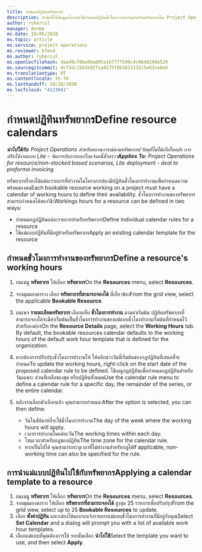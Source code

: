 ```yaml
---
title: กำหนดปฏิทินทรัพยากร
description: หัวข้อนี้ให้ข้อมูลเกี่ยวกับวิธีกำหนดปฏิทินชั่วโมงการทำงานสำหรับทรัพยากรใน Project Operations
author: ruhercul
manager: Annbe
ms.date: 10/05/2020
ms.topic: article
ms.service: project-operations
ms.reviewer: kfend
ms.author: ruhercul
ms.openlocfilehash: daa49cf8ba9ba005a16777f590c4c06d024de529
ms.sourcegitcommit: 4cf1dc1561b92fca4175f0b3813133c5e63ce8e6
ms.translationtype: HT
ms.contentlocale: th-TH
ms.lasthandoff: 10/28/2020
ms.locfileid: "4123941"
---
```

# <a name="define-resource-calendars"></a><span data-ttu-id="74623-103">กำหนดปฏิทินทรัพยากร</span><span class="sxs-lookup"><span data-stu-id="74623-103">Define resource calendars</span></span>

<span data-ttu-id="74623-104">_**นำไปใช้กับ:** Project Operations สำหรับสถานการณ์ตามทรัพยากร/วัสดุที่ไม่ได้เก็บในคลัง การปรับใช้งานแบบ Lite - จัดการกับการออกใบแจ้งหนี้ชั่วคราว_</span><span class="sxs-lookup"><span data-stu-id="74623-104">_**Applies To:** Project Operations for resource/non-stocked based scenarios, Lite deployment - deal to proforma invoicing_</span></span>

<span data-ttu-id="74623-105">ทรัพยากรที่จองได้แต่ละรายการที่ทำงานในโครงการต้องมีปฏิทินชั่วโมงการทำงานเพื่อกำหนดความพร้อมของตน</span><span class="sxs-lookup"><span data-stu-id="74623-105">Each bookable resource working on a project must have a calendar of working hours to define their availability.</span></span> <span data-ttu-id="74623-106">ชั่วโมงการทำงานของทรัพยากรสามารถกำหนดได้สองวิธี:</span><span class="sxs-lookup"><span data-stu-id="74623-106">Workings hours for a resource can be defined in two ways:</span></span> 

   - <span data-ttu-id="74623-107">กำหนดกฎปฏิทินแต่ละรายการสำหรับทรัพยากร</span><span class="sxs-lookup"><span data-stu-id="74623-107">Define individual calendar rules for a resource</span></span>
   - <span data-ttu-id="74623-108">ใช้แม่แบบปฏิทินที่มีอยู่สำหรับทรัพยากร</span><span class="sxs-lookup"><span data-stu-id="74623-108">Apply an existing calendar template for the resource</span></span>

## <a name="define-a-resources-working-hours"></a><span data-ttu-id="74623-109">กำหนดชั่วโมงการทำงานของทรัพยากร</span><span class="sxs-lookup"><span data-stu-id="74623-109">Define a resource's working hours</span></span>

1. <span data-ttu-id="74623-110">บนเมนู **ทรัพยากร** ให้เลือก **ทรัพยากร**</span><span class="sxs-lookup"><span data-stu-id="74623-110">On the **Resources** menu, select **Resources**.</span></span>
2. <span data-ttu-id="74623-111">จากมุมมองตาราง เลือก **ทรัพยากรที่สามารถจองได้** ที่เกี่ยวข้อง</span><span class="sxs-lookup"><span data-stu-id="74623-111">From the grid view, select the applicable **Bookable Resource**.</span></span>
3. <span data-ttu-id="74623-112">บนเพจ **รายละเอียดทรัพยากร** เลือกแท็บ **ชั่วโมงการทำงาน** ตามค่าเริ่มต้น ปฏิทินทรัพยากรที่สามารถจองได้จะมีค่าเริ่มต้นเป็นชั่วโมงการทำงานของแม่แบบชั่วโมงทำงานเริ่มต้นที่กำหนดไว้สำหรับองค์กร</span><span class="sxs-lookup"><span data-stu-id="74623-112">On the **Resource Details** page, select the **Working Hours** tab. By default, the bookable resources calendar defaults to the working hours of the default work hour template that is defined for the organization.</span></span>
4. <span data-ttu-id="74623-113">หากต้องการปรับปรุงชั่วโมงการทำงานให้ ให้คลิกขวาวันที่เริ่มต้นของกฎปฏิทินที่เสนอที่จะกำหนด</span><span class="sxs-lookup"><span data-stu-id="74623-113">To update the working hours, right-click on the start date of the proposed calendar rule to be defined.</span></span> <span data-ttu-id="74623-114">ใช้เมนูกฎปฏิทินเพื่อกำหนดกฎปฏิทินสำหรับวันเฉพาะ ส่วนที่เหลือของชุด หรือปฏิทินทั้งหมด</span><span class="sxs-lookup"><span data-stu-id="74623-114">Use the calendar rule menu to define a calendar rule for a specific day, the remainder of the series, or the entire calendar.</span></span>
5. <span data-ttu-id="74623-115">หลังจากเลือกตัวเลือกแล้ว คุณสามารถกำหนด:</span><span class="sxs-lookup"><span data-stu-id="74623-115">After the option is selected, you can then define:</span></span>

    - <span data-ttu-id="74623-116">วันในสัปดาห์ที่จะใช้ชั่วโมงการทำงาน</span><span class="sxs-lookup"><span data-stu-id="74623-116">The day of the week where the working hours will apply.</span></span>
    - <span data-ttu-id="74623-117">เวลาการทำงานในแต่ละวัน</span><span class="sxs-lookup"><span data-stu-id="74623-117">The working times within each day.</span></span>
    - <span data-ttu-id="74623-118">โซนเวลาสำหรับกฎของปฏิทิน</span><span class="sxs-lookup"><span data-stu-id="74623-118">The time zone for the calendar rule.</span></span>
    - <span data-ttu-id="74623-119">หากเป็นไปได้ คุณสามารถระบุเวลาที่ไม่ทำงานสำหรับกฎได้</span><span class="sxs-lookup"><span data-stu-id="74623-119">If applicable, non-working time can also be specified for the rule.</span></span>

## <a name="applying-a-calendar-template-to-a-resource"></a><span data-ttu-id="74623-120">การนำแม่แบบปฏิทินไปใช้กับทรัพยากร</span><span class="sxs-lookup"><span data-stu-id="74623-120">Applying a calendar template to a resource</span></span>

1. <span data-ttu-id="74623-121">บนเมนู **ทรัพยากร** ให้เลือก **ทรัพยากร**</span><span class="sxs-lookup"><span data-stu-id="74623-121">On the **Resources** menu, select **Resources**.</span></span>
2. <span data-ttu-id="74623-122">จากมุมมองตาราง ให้เลือก **ทรัพยากรที่สามารถจองได้** สูงสุด 25 รายการเพื่อปรับปรุง</span><span class="sxs-lookup"><span data-stu-id="74623-122">From the grid view, select up to 25 **Bookable Resources** to update.</span></span>
3. <span data-ttu-id="74623-123">เลือก **ตั้งค่าปฏิทิน** และกล่องโต้ตอบจะแจ้งรายการแม่แบบชั่วโมงการทำงานที่มีอยู่กับคุณ</span><span class="sxs-lookup"><span data-stu-id="74623-123">Select **Set Calendar** and a dialog will prompt you with a list of available work hour templates.</span></span>
4. <span data-ttu-id="74623-124">เลือกแม่แบบที่คุณต้องการใช้ จากนั้นเลือก **นำไปใช้**</span><span class="sxs-lookup"><span data-stu-id="74623-124">Select the template you want to use, and then select **Apply**.</span></span>
